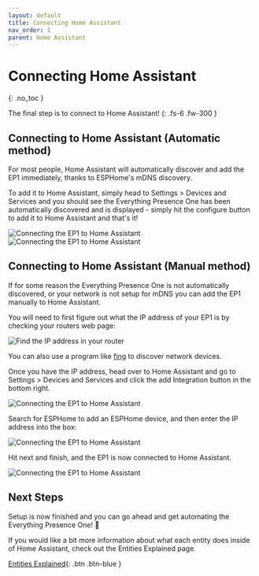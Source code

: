 ```yaml
---
layout: default
title: Connecting Home Assistant
nav_order: 1
parent: Home Assistant
---
```


# Connecting Home Assistant

{: .no_toc }

The final step is to connect to Home Assistant!
{: .fs-6 .fw-300 }

## Connecting to Home Assistant (Automatic method)

For most people, Home Assistant will automatically discover and add the EP1 immediately, thanks to ESPHome's mDNS discovery.

To add it to Home Assistant, simply head to Settings > Devices and Services and you should see the Everything Presence One has been automatically discovered and is displayed - simply hit the configure button to add it to Home Assistant and that's it!

![Connecting the EP1 to Home Assistant](./images/connecting-home-assistant-auto-1.png)
![Connecting the EP1 to Home Assistant](./images/connecting-home-assistant-auto-2.png)

## Connecting to Home Assistant (Manual method)

If for some reason the Everything Presence One is not automatically discovered, or your network is not setup for mDNS you can add the EP1 manually to Home Assistant.

You will need to first figure out what the IP address of your EP1 is by checking your routers web page:

![Find the IP address in your router](./images/connecting-home-assistant-router-ip-address.png)

You can also use a program like [fing](https://www.fing.com) to discover network devices.

Once you have the IP address, head over to Home Assistant and go to Settings > Devices and Services and click the add Integration button in the bottom right.

![Connecting the EP1 to Home Assistant](./images/connecting-home-assistant-manual-1.png)

Search for ESPHome to add an ESPHome device, and then enter the IP address into the box:

![Connecting the EP1 to Home Assistant](./images/connecting-home-assistant-manual-2.png)

Hit next and finish, and the EP1 is now connected to Home Assistant.

![Connecting the EP1 to Home Assistant](./images/connecting-home-assistant-manual-3.png)

## Next Steps

Setup is now finished and you can go ahead and get automating the Everything Presence One! 🥳

If you would like a bit more information about what each entity does inside of Home Assistant, check out the Entities Explained page.

[Entities Explained](http://everythingsmarthome.github.io/everything-presence-one/home-assistant-entities.html){: .btn .btn-blue }

<script>
const toggleDarkMode = document.querySelector('.js-toggle-dark-mode');

jtd.addEvent(toggleDarkMode, 'click', function(){
  if (jtd.getTheme() === 'dark') {
    jtd.setTheme('light');
    toggleDarkMode.textContent = 'Preview dark color scheme';
  } else {
    jtd.setTheme('dark');
    toggleDarkMode.textContent = 'Return to the light side';
  }
});
</script>
